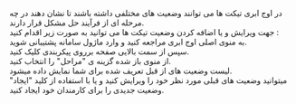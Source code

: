 <p>در اوج ابری تیکت ها می توانند وضعیت های مختلفی داشته باشند تا نشان دهند در چه مرحله ای از فرآیند حل مشکل قرار دارند.<br>جهت ویرایش و یا اضافه کردن وضعیت تیکت ها می توانید به صورت زیر اقدام کنید :<br>به منوی اصلی اوج ابری مراجعه کنید و وارد ماژول سامانه پشتیبانی شوید.<br>سپس از سمت بالایی صفحه برروی پیکربندی کلیک کنید.<br>از منوی باز شده گزینه ی "مراحل" را انتخاب کنید.<br>لیست وضعیت های از قبل تعریف شده برای شما نمایش داده میشود.<br>میتوانید وضعیت های قبلی مورد نظر خود را ویرایش کنید و یا با استفاده از کلید "ایجاد" وضعیت جدیدی را برای کارمندان خود ایجاد کنید.</p>